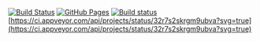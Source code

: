 [![Build Status](https://ci.appveyor.com/api/projects/status/github/Valdemarovna/dnd-project)](https://github.com/Valdemarovna/dnd-project/actions)
[![GitHub Pages](https://img.shields.io/badge/GitHub%20Pages-Live-brightgreen)](https://Valdemarovna.github.io/dnd-project/)
[![Build status](https://ci.appveyor.com/api/projects/status/github/Valdemarovna/dnd-project?svg=true)](https://ci.appveyor.com/api/projects/status/github/Valdemarovna/dnd-project)
[https://ci.appveyor.com/api/projects/status/32r7s2skrgm9ubva?svg=true](https://ci.appveyor.com/api/projects/status/32r7s2skrgm9ubva?svg=true)
